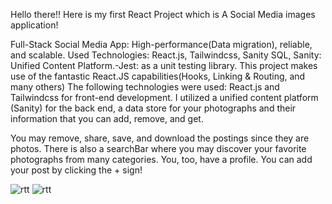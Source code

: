 Hello there!!
Here is my first React Project which is A Social Media images application!

Full-Stack Social Media App: High-performance(Data migration), reliable, and scalable.
Used Technologies: React.js, Tailwindcss, Sanity SQL, Sanity: Unified Content Platform.-Jest: as a unit testing library.
This project makes use of the fantastic React.JS capabilities(Hooks, Linking & Routing, and many others) The following technologies were used: React.js and Tailwindcss for front-end development. I utilized a unified content platform (Sanity) for the back end, a data store for your photographs and their information that you can add, remove, and get.

You may remove, share, save, and download the postings since they are photos. There is also a searchBar where you may discover your favorite photographs from many categories. You, too, have a profile. You can add your post by clicking the + sign!


![rtt](https://user-images.githubusercontent.com/95984769/211898081-c2481b77-6a5b-43ad-8635-7f2a1c5693f7.PNG)
![rtt](https://user-images.githubusercontent.com/95984769/211898089-998500ff-e0e0-422e-97f3-949c3820b287.PNG)
